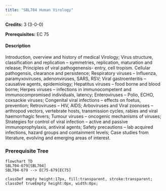 ```yaml
---
title: "SBL704 Human Virology"
---
```

**Credits:** 3 (3-0-0)

**Prerequisites:** EC 75

#### Description
Introduction, overview and history of medical Virology; Virus structure, classification and replication – symmetries, replication, maturation and release; Principles of viral pathogenensis- entry, cell tropism. Cellular pathogensis, clearance and persistence; Respiratory viruses – Influenza, paramyxoviruses, adenonviruses, SARS, RSV; Viral gastroenteritis – causative agents, epidemiology; Hepatitus viruses – food borne and blood borne; Herpes viruses – infections in immunocompetent and immunocompromised individuals, latency; Enteroviruses – Polio, ECHO, coxsackie viruses; Congenital viral infections – effects on foetus, prevention; Retroviruses – HIV, AIDS; Arboviruses and Viral zoonoses – arthropod vectors, vertebrate hosts, transmission cycles, rabies and viral haemorrhagic fevers; Tumour viruses – oncogenic mechanisms of viruses; Strategies for control of viral infection – active and passive immunoprophylaxis, antiviral agents; Safety precautions – lab acquired infections, hazard groups and containment levels; Case studies from literature, evolving and emerging areas of interest.

### Prerequisite Tree

```mermaid
flowchart TD
SBL704-679[SBL704]
SBL704-679 --> EC75-679[EC75]

classDef empty height:17px, fill:transparent, stroke:transparent;
classDef trueEmpty height:0px, width:0px;
```